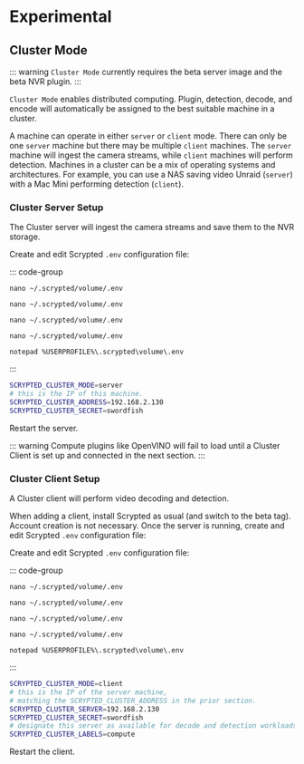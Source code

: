 # Experimental

## Cluster Mode

::: warning
`Cluster Mode` currently requires the beta server image and the beta NVR plugin.
:::

`Cluster Mode` enables distributed computing. Plugin, detection, decode, and encode will automatically be assigned to the best suitable machine in a cluster.

A machine can operate in either `server` or `client` mode. There can only be one `server` machine but there may be multiple `client` machines. The `server` machine will ingest the camera streams, while `client` machines will perform detection. Machines in a cluster can be a mix of operating systems and architectures. For example, you can use a NAS saving video Unraid (`server`) with a Mac Mini performing detection (`client`).

### Cluster Server Setup

The Cluster server will ingest the camera streams and save them to the NVR storage.

Create and edit Scrypted `.env` configuration file:

::: code-group

```[Docker Compose]
nano ~/.scrypted/volume/.env
```

```[Proxmox]
nano ~/.scrypted/volume/.env
```

```[Linux]
nano ~/.scrypted/volume/.env
```

```[Mac]
nano ~/.scrypted/volume/.env
```

```[Windows Command Prompt]
notepad %USERPROFILE%\.scrypted\volume\.env
```

:::


```sh
SCRYPTED_CLUSTER_MODE=server
# this is the IP of this machine.
SCRYPTED_CLUSTER_ADDRESS=192.168.2.130
SCRYPTED_CLUSTER_SECRET=swordfish
```

Restart the server.

::: warning
Compute plugins like OpenVINO will fail to load until a Cluster Client is set up and connected in the next section.
:::

### Cluster Client Setup

A Cluster client will perform video decoding and detection.

When adding a client, install Scrypted as usual (and switch to the beta tag). Account creation is not necessary. Once the server is running, create and edit Scrypted `.env` configuration file:


Create and edit Scrypted `.env` configuration file:

::: code-group

```[Docker Compose]
nano ~/.scrypted/volume/.env
```

```[Proxmox]
nano ~/.scrypted/volume/.env
```

```[Linux]
nano ~/.scrypted/volume/.env
```

```[Mac]
nano ~/.scrypted/volume/.env
```

```[Windows Command Prompt]
notepad %USERPROFILE%\.scrypted\volume\.env
```

:::

```sh
SCRYPTED_CLUSTER_MODE=client
# this is the IP of the server machine,
# matching the SCRYPTED_CLUSTER_ADDRESS in the prior section.
SCRYPTED_CLUSTER_SERVER=192.168.2.130
SCRYPTED_CLUSTER_SECRET=swordfish
# designate this server as available for decode and detection workloads
SCRYPTED_CLUSTER_LABELS=compute
```

Restart the client.
